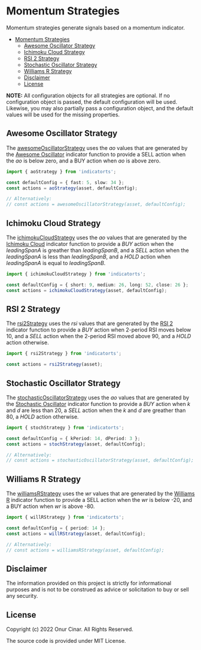 # Momentum Strategies

Momentum strategies generate signals based on a momentum indicator.

- [Momentum Strategies](#momentum-strategies)
  - [Awesome Oscillator Strategy](#awesome-oscillator-strategy)
  - [Ichimoku Cloud Strategy](#ichimoku-cloud-strategy)
  - [RSI 2 Strategy](#rsi-2-strategy)
  - [Stochastic Oscillator Strategy](#stochastic-oscillator-strategy)
  - [Williams R Strategy](#williams-r-strategy)
  - [Disclaimer](#disclaimer)
  - [License](#license)

**NOTE:** All configuration objects for all strategies are optional. If no configuration object is passed, the default configuration will be used. Likewise, you may also partially pass a configuration object, and the default values will be used for the missing properties.

## Awesome Oscillator Strategy

The [awesomeOscillatorStrategy](./awesomeOscillatorStrategy.ts) uses the _ao_ values that are generated by the [Awesome Oscillator](../../indicator/momentum/README.md#awesome-oscillator-ao) indicator function to provide a SELL action when the _ao_ is below zero, and a BUY action when _ao_ is above zero.

```TypeScript
import { aoStrategy } from 'indicatorts';

const defaultConfig = { fast: 5, slow: 34 };
const actions = aoStrategy(asset, defaultConfig);

// Alternatively:
// const actions = awesomeOscillatorStrategy(asset, defaultConfig);
```

## Ichimoku Cloud Strategy

The [ichimokuCloudStrategy](./ichimokuCloudStrategy.ts) uses the _ao_ values that are generated by the [Ichimoku Cloud](../../indicator/momentum/README.md#ichimoku-cloud) indicator function to provide a _BUY_ action when the _leadingSpanA_ is greather than _leadingSpanB_, and a _SELL_ action when the _leadingSpanA_ is less than _leadingSpanB_, and a _HOLD_ action when _leadingSpanA_ is equal to _leadingSpanB_.

```TypeScript
import { ichimokuCloudStrategy } from 'indicatorts';

const defaultConfig = { short: 9, medium: 26, long: 52, close: 26 };
const actions = ichimokuCloudStrategy(asset, defaultConfig);
```

## RSI 2 Strategy

The [rsi2Strategy](./rsi2Strategy.ts) uses the _rsi_ values that are generated by the [RSI 2](../../indicator/momentum/README.md#relative-strength-index-rsi) indicator function to provide a _BUY_ action when 2-period RSI moves below 10, and a _SELL_ action when the 2-period RSI moved above 90, and a _HOLD_ action otherwise.

```TypeScript
import { rsi2Strategy } from 'indicatorts';

const actions = rsi2Strategy(asset);
```

## Stochastic Oscillator Strategy

The [stochasticOscillatorStrategy](./stochasticOscillatorStrategy.ts) uses the _ao_ values that are generated by the [Stochastic Oscillator](../../indicator/momentum/README.md#stochastic-oscillator-stoch) indicator function to provide a _BUY_ action when _k_ and _d_ are less than 20, a _SELL_ action when the _k_ and _d_ are greather than 80, a _HOLD_ action otherwise.

```TypeScript
import { stochStrategy } from 'indicatorts';

const defaultConfig = { kPeriod: 14, dPeriod: 3 };
const actions = stochStrategy(asset, defaultConfig);

// Alternatively:
// const actions = stochasticOscillatorStrategy(asset, defaultConfig);
```

## Williams R Strategy

The [williamsRStrategy](./williamsRStrategy.ts) uses the _wr_ values that are generated by the [Williams R](../../indicator/momentum/README.md#williams-r-willr) indicator function to provide a SELL action when the _wr_ is below -20, and a BUY action when _wr_ is above -80.

```TypeScript
import { willRStrategy } from 'indicatorts';

const defaultConfig = { period: 14 };
const actions = willRStrategy(asset, defaultConfig);

// Alternatively:
// const actions = williamsRStrategy(asset, defaultConfig);
```

## Disclaimer

The information provided on this project is strictly for informational purposes and is not to be construed as advice or solicitation to buy or sell any security.

## License

Copyright (c) 2022 Onur Cinar. All Rights Reserved.

The source code is provided under MIT License.
